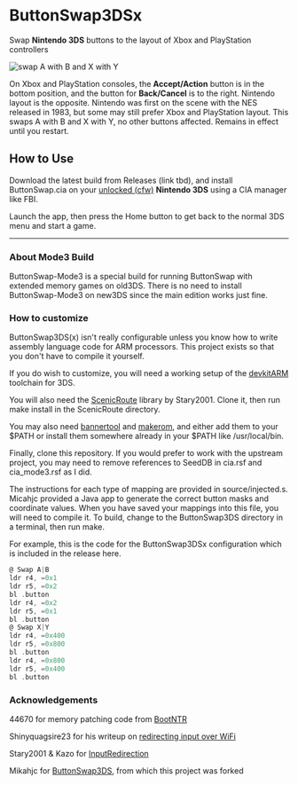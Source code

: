 # ButtonSwap3DSx

Swap **Nintendo 3DS** buttons to the layout of Xbox and PlayStation controllers

![swap A with B and X with Y](https://gitlab.com/aiden-vrenna/buttonswap3dsx/raw/master/meta/ABXY-Buttons-Red.jpg)

On Xbox and PlayStation consoles, the **Accept/Action** button is in the bottom 
position, and the button for **Back/Cancel** is to the right. Nintendo layout 
is the opposite. Nintendo was first on the scene with the NES released in 1983, but some may still prefer Xbox and PlayStation layout. 
This swaps A with B and X with Y, no other buttons affected. 
Remains in effect until you restart.

## How to Use

Download the latest build from Releases (link tbd), and install ButtonSwap.cia 
on your [unlocked (cfw)](https://3ds.hacks.guide) **Nintendo 3DS** using a CIA 
manager like FBI.

Launch the app, then press the Home button to get back to the normal 3DS menu
and start a game. 

---

### About Mode3 Build

ButtonSwap-Mode3 is a special build for running ButtonSwap with extended memory games on old3DS. There is no need to install ButtonSwap-Mode3 on new3DS since the main edition works just fine.

### How to customize

ButtonSwap3DS(x) isn't really configurable unless you know how to write assembly
language code for ARM processors. This project exists so that you don't have to compile it yourself.

If you do wish to customize, you will need a working setup of the [devkitARM](https://www.3dbrew.org/wiki/Setting_up_Development_Environment) toolchain for 3DS.

You will also need the [ScenicRoute](https://github.com/Stary2001/ScenicRoute) 
library by Stary2001. Clone it, then run make install in the ScenicRoute directory.

You may also need
[bannertool](https://github.com/Steveice10/bannertool/releases) and
[makerom](https://github.com/profi200/Project_CTR/releases), and either add them
to your $PATH or install them somewhere already in your $PATH like /usr/local/bin.

Finally, clone this repository. If you would prefer to work with the upstream
project, you may need to remove references to SeedDB in cia.rsf and cia_mode3.rsf as I did.

The instructions for each type of mapping are provided in source/injected.s. 
Micahjc provided a Java app to generate the correct button masks and coordinate values. When you have saved your mappings into this file, you will need to 
compile it. To build, change to the ButtonSwap3DS directory in a terminal, 
then run make.

For example, this is the code for the ButtonSwap3DSx configuration which
is included in the release here.

```asm
@ Swap A|B
ldr r4, =0x1
ldr r5, =0x2
bl .button
ldr r4, =0x2
ldr r5, =0x1
bl .button
@ Swap X|Y
ldr r4, =0x400
ldr r5, =0x800
bl .button
ldr r4, =0x800
ldr r5, =0x400
bl .button
```

### Acknowledgements

44670 for memory patching code from [BootNTR](https://github.com/44670/BootNTR)

Shinyquagsire23 for his writeup on [redirecting input over
WiFi](http://douevenknow.us/post/139673444953/redirecting-3ds-input-over-wifi)

Stary2001 & Kazo for [InputRedirection](https://github.com/Stary2001/InputRedirection)

Mikahjc for [ButtonSwap3DS](https://github.com/mikahjc/ButtonSwap3DS), 
from which this project was forked

